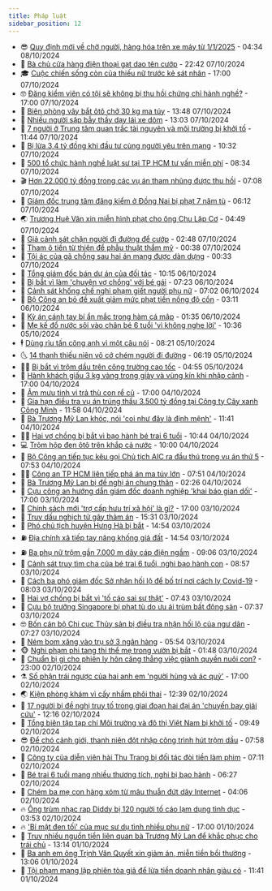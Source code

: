```yaml
---
title: Pháp luật
sidebar_position: 12
---
```


<!-- vnexpress-phap-luat:START -->
- 😎 [Quy định mới về chở người, hàng hóa trên xe máy từ 1/1/2025](https://vnexpress.net/quy-dinh-moi-ve-cho-nguoi-hang-hoa-tren-moto-xe-gan-may-tu-1-1-2025-4801066.html) - 04:34 08/10/2024
- 🥰 [Bà chủ cửa hàng điện thoại gạt dao tên cướp](https://video.vnexpress.net/ba-chu-cua-hang-dien-thoai-gat-dao-ten-cuop-4801223.html) - 22:42 07/10/2024
- 🎓 [Cuộc chiến sống còn của thiếu nữ trước kẻ sát nhân](https://vnexpress.net/cuoc-chien-song-con-cua-thieu-nu-truoc-ke-sat-nhan-4801282.html) - 17:00 07/10/2024
- 🤓 [Đăng kiểm viên có tội sẽ không bị thu hồi chứng chỉ hành nghề?](https://vnexpress.net/dang-kiem-vien-co-toi-se-khong-bi-thu-hoi-chung-chi-hanh-nghe-4801080.html) - 17:00 07/10/2024
- 🎊 [Biên phòng vây bắt ôtô chở 30 kg ma túy](https://vnexpress.net/bien-phong-vay-bat-oto-cho-30-kg-ma-tuy-4801332.html) - 13:48 07/10/2024
- 🙉 [Nhiều người sập bẫy thầy dạy lái xe dỏm](https://vnexpress.net/nhieu-nguoi-sap-bay-thay-day-lai-xe-dom-4801179.html) - 13:03 07/10/2024
- 🤡 [7 người ở Trung tâm quan trắc tài nguyên và môi trường bị khởi tố](https://vnexpress.net/7-nguoi-o-trung-tam-quan-trac-tai-nguyen-va-moi-truong-bi-khoi-to-4801312.html) - 11:44 07/10/2024
- 🗽 [Bị lừa 3,4 tỷ đồng khi đầu tư cùng người yêu trên mạng](https://vnexpress.net/bi-lua-3-4-ty-dong-khi-dau-tu-cung-nguoi-yeu-tren-mang-4801231.html) - 10:32 07/10/2024
- 🌋 [500 tổ chức hành nghề luật sư tại TP HCM tư vấn miễn phí](https://vnexpress.net/500-to-chuc-hanh-nghe-luat-su-tai-tp-hcm-tu-van-mien-phi-4801206.html) - 08:34 07/10/2024
- 🎬 [Hơn 22.000 tỷ đồng trong các vụ án tham nhũng được thu hồi](https://vnexpress.net/hon-22-000-ty-dong-trong-cac-vu-an-tham-nhung-duoc-thu-hoi-4801106.html) - 07:08 07/10/2024
- 💯 [Giám đốc trung tâm đăng kiểm ở Đồng Nai bị phạt 7 năm tù](https://vnexpress.net/giam-doc-trung-tam-dang-kiem-o-dong-nai-bi-phat-7-nam-tu-4801122.html) - 06:12 07/10/2024
- 🌏 [Trương Huệ Vân xin miễn hình phạt cho ông Chu Lập Cơ](https://vnexpress.net/truong-hue-van-xin-mien-hinh-phat-cho-ong-chu-lap-co-4801083.html) - 04:49 07/10/2024
- 🌊 [Giả cảnh sát chặn người đi đường để cướp](https://vnexpress.net/gia-canh-sat-chan-nguoi-di-duong-de-cuop-4800993.html) - 02:48 07/10/2024
- 💂 [Tham ô tiền từ thiện để phẫu thuật thẩm mỹ](https://vnexpress.net/tham-o-tien-tu-thien-de-phau-thuat-tham-my-4800878.html) - 00:38 07/10/2024
- 🎡 [Tội ác của gã chồng sau hai án mạng được dàn dựng](https://vnexpress.net/toi-ac-cua-ga-chong-sau-hai-an-mang-duoc-dan-dung-4800885.html) - 00:33 07/10/2024
- 🫶 [Tổng giám đốc bán dự án của đối tác](https://vnexpress.net/tong-giam-doc-ban-du-an-cua-doi-tac-4800846.html) - 10:15 06/10/2024
- 🐲 [Bị bắt vì làm &#39;chuyện vợ chồng&#39; với bé gái](https://vnexpress.net/bi-bat-vi-lam-chuyen-vo-chong-voi-be-gai-4800805.html) - 07:23 06/10/2024
- 🚀 [Cảnh sát khống chế nghi phạm giết người phụ nữ](https://vnexpress.net/canh-sat-khong-che-nghi-pham-giet-nguoi-phu-nu-4800814.html) - 07:02 06/10/2024
- 🎊 [Bộ Công an bỏ đề xuất giảm mức phạt tiền nồng độ cồn](https://vnexpress.net/bo-cong-an-bo-de-xuat-giam-muc-phat-tien-nong-do-con-4800760.html) - 03:11 06/10/2024
- 🤗 [Kỳ án cánh tay bí ẩn mắc trong hàm cá mập](https://vnexpress.net/ky-an-canh-tay-bi-an-mac-trong-ham-ca-map-4800191.html) - 01:35 06/10/2024
- 🗽 [Mẹ kế đổ nước sôi vào chân bé 6 tuổi &#39;vì không nghe lời&#39;](https://vnexpress.net/me-ke-do-nuoc-soi-vao-chan-be-6-tuoi-vi-khong-nghe-loi-4800636.html) - 10:36 05/10/2024
- 🕴 [Dùng rìu tấn công anh vì một câu nói](https://vnexpress.net/dung-riu-tan-cong-anh-vi-mot-cau-noi-4800597.html) - 08:21 05/10/2024
- 🌜 [14 thanh thiếu niên vô cớ chém người đi đường](https://vnexpress.net/14-thanh-thieu-nien-vo-co-chem-nguoi-di-duong-4800532.html) - 06:19 05/10/2024
- 🧑‍🏫 [Bị bắt vì trộm dầu trên công trường cao tốc](https://vnexpress.net/bi-bat-vi-trom-dau-tren-cong-truong-cao-toc-4800525.html) - 04:55 05/10/2024
- 🦩 [Hành khách giấu 3 kg vàng trong giày và vùng kín khi nhập cảnh](https://vnexpress.net/hanh-khach-giau-3-kg-vang-lau-trong-giay-va-vung-kin-khi-nhap-canh-4800426.html) - 17:00 04/10/2024
- 💼 [Âm mưu tinh vi trả thù con rể cũ](https://vnexpress.net/am-muu-tinh-vi-tra-thu-con-re-cu-4800373.html) - 17:00 04/10/2024
- 💫 [Gia hạn điều tra vụ án trúng thầu 3.500 tỷ đồng tại Công ty Cây xanh Công Minh](https://vnexpress.net/gia-han-dieu-tra-vu-an-trung-thau-3-500-ty-dong-tai-cong-ty-cay-xanh-cong-minh-4800386.html) - 11:58 04/10/2024
- 🦅 [Bà Trương Mỹ Lan khóc, nói &#39;coi như đây là định mệnh&#39;](https://vnexpress.net/ba-truong-my-lan-khoc-noi-coi-nhu-day-la-dinh-menh-4800371.html) - 11:41 04/10/2024
- 🧑‍💻 [Hai vợ chồng bị bắt vì bạo hành bé trai 6 tuổi](https://vnexpress.net/hai-vo-chong-bi-bat-vi-bao-hanh-be-trai-6-tuoi-4800374.html) - 10:44 04/10/2024
- 💻 [Trộm hộp đen ôtô trên khắp cả nước](https://vnexpress.net/trom-hop-den-oto-tren-khap-ca-nuoc-4800340.html) - 10:00 04/10/2024
- 🤠 [Bộ Công an tiếp tục kêu gọi Chủ tịch AIC ra đầu thú trong vụ án thứ 5](https://vnexpress.net/bo-cong-an-tiep-tuc-keu-goi-chu-tich-aic-ra-dau-thu-trong-vu-an-thu-5-4800260.html) - 07:53 04/10/2024
- 🧑‍🏫 [Công an TP HCM liên tiếp phá án ma túy lớn](https://vnexpress.net/cong-an-tp-hcm-lien-tiep-pha-an-ma-tuy-lon-4800224.html) - 07:51 04/10/2024
- 🌈 [Bà Trương Mỹ Lan bị đề nghị án chung thân](https://vnexpress.net/ba-truong-my-lan-bi-de-nghi-an-chung-than-4800094.html) - 02:26 04/10/2024
- 🌮 [Cựu công an hướng dẫn giám đốc doanh nghiệp &#39;khai báo gian dối&#39;](https://vnexpress.net/cuu-cong-an-huong-dan-giam-doc-doanh-nghiep-khai-bao-gian-doi-4799999.html) - 17:00 03/10/2024
- 🐲 [Chính sách mới &#39;trợ cấp hưu trí xã hội&#39; là gì?](https://vnexpress.net/chinh-sach-moi-tro-cap-huu-tri-xa-hoi-la-gi-4799318.html) - 17:00 03/10/2024
- 🧰 [Truy dấu nghịch tử gây thảm án](https://vnexpress.net/truy-dau-nghich-tu-gay-tham-an-de-che-day-cuoc-song-gia-doi-4799965.html) - 15:31 03/10/2024
- 💄 [Phó chủ tịch huyện Hưng Hà bị bắt](https://vnexpress.net/pho-chu-tich-huyen-hung-ha-bi-bat-4799991.html) - 14:54 03/10/2024
- ⛽️ [Địa chính xã tiếp tay nâng khống giá đất](https://vnexpress.net/dia-chinh-xa-tiep-tay-nang-khong-gia-dat-4799996.html) - 14:54 03/10/2024
- ⛽️ [Ba phụ nữ trộm gần 7.000 m dây cáp điện ngầm](https://vnexpress.net/ba-phu-nu-trom-gan-7-000-m-day-cap-dien-ngam-4799914.html) - 09:06 03/10/2024
- 💂 [Cảnh sát truy tìm cha của bé trai 6 tuổi, nghi bạo hành con](https://vnexpress.net/canh-sat-truy-tim-cha-cua-be-trai-6-tuoi-nghi-bao-hanh-con-4799881.html) - 08:57 03/10/2024
- 🤔 [Cách ba phó giám đốc Sở nhận hối lộ để bố trí nơi cách ly Covid-19](https://vnexpress.net/cach-ba-pho-giam-doc-so-nhan-hoi-lo-de-bo-tri-noi-cach-ly-covid-19-4799797.html) - 08:03 03/10/2024
- 🧐 [Hai vợ chồng bị bắt vì &#39;tố cáo sai sự thật&#39;](https://vnexpress.net/hai-vo-chong-bi-bat-vi-to-cao-sai-su-that-4799847.html) - 07:43 03/10/2024
- 🎃 [Cựu bộ trưởng Singapore bị phạt tù do ưu ái trùm bất động sản](https://vnexpress.net/cuu-bo-truong-singapore-bi-phat-tu-do-uu-ai-trum-bat-dong-san-4799809.html) - 07:37 03/10/2024
- 🤓 [Bốn cán bộ Chi cục Thủy sản bị điều tra nhận hối lộ của ngư dân](https://vnexpress.net/bon-can-bo-chi-cuc-thuy-san-bi-dieu-tra-nhan-hoi-lo-cua-ngu-dan-4799811.html) - 07:27 03/10/2024
- 💃 [Ném bom xăng vào trụ sở 3 ngân hàng](https://vnexpress.net/nem-bom-xang-vao-tru-so-3-ngan-hang-4799793.html) - 05:54 03/10/2024
- 🐵 [Nghi phạm phi tang thi thể mẹ trong vườn bị bắt](https://vnexpress.net/nghi-pham-phi-tang-thi-the-me-trong-vuon-bi-bat-4799613.html) - 01:48 03/10/2024
- 🤖 [Chuẩn bị gì cho phiên ly hôn căng thẳng việc giành quyền nuôi con?](https://vnexpress.net/chuan-bi-gi-cho-phien-ly-hon-cang-thang-viec-gianh-quyen-nuoi-con-4799365.html) - 23:00 02/10/2024
- ⚗️ [Số phận trái ngược của hai anh em &#39;người hùng và ác quỷ&#39;](https://vnexpress.net/so-phan-trai-nguoc-cua-hai-anh-em-nguoi-hung-va-ac-quy-4799516.html) - 17:00 02/10/2024
- 🌏 [Kiện phòng khám vì cấy nhầm phôi thai](https://vnexpress.net/kien-phong-kham-vi-cay-nham-phoi-thai-4799537.html) - 12:39 02/10/2024
- 🦆 [17 người bị đề nghị truy tố trong giai đoạn hai đại án &#39;chuyến bay giải cứu&#39;](https://vnexpress.net/17-nguoi-bi-de-nghi-truy-to-trong-giai-doan-2-dai-an-chuyen-bay-giai-cuu-4799325.html) - 12:16 02/10/2024
- 🐎 [Tổng biên tập tạp chí Môi trường và đô thị Việt Nam bị khởi tố](https://vnexpress.net/tong-bien-tap-tap-chi-moi-truong-va-do-thi-viet-nam-bi-khoi-to-4799493.html) - 09:49 02/10/2024
- 😎 [Để chó cảnh giới, thanh niên đột nhập công trình hút trộm dầu](https://vnexpress.net/de-cho-canh-gioi-thanh-nien-dot-nhap-cong-trinh-hut-trom-dau-4799412.html) - 07:58 02/10/2024
- 💪 [Công ty của diễn viên hài Thu Trang bị đối tác đòi tiền làm phim](https://vnexpress.net/cong-ty-cua-dien-vien-hai-thu-trang-bi-doi-tac-doi-tien-lam-phim-4799371.html) - 07:11 02/10/2024
- 🤡 [Bé trai 6 tuổi mang nhiều thương tích, nghi bị bạo hành](https://vnexpress.net/be-trai-6-tuoi-mang-nhieu-thuong-tich-nghi-bi-bao-hanh-4799368.html) - 06:27 02/10/2024
- 🌁 [Chém ba mẹ con hàng xóm từ mâu thuẫn đứt dây Internet](https://vnexpress.net/chem-ba-me-con-hang-xom-tu-mau-thuan-dut-day-internet-4799292.html) - 04:06 02/10/2024
- 🔥 [Ông trùm nhạc rap Diddy bị 120 người tố cáo lạm dụng tình dục](https://vnexpress.net/ong-trum-nhac-rap-diddy-bi-120-nguoi-to-cao-lam-dung-tinh-duc-4799293.html) - 03:53 02/10/2024
- 🔥 [&#39;Bí mật đen tối&#39; của mục sư dụ tình nhiều phụ nữ](https://vnexpress.net/mat-that-cua-muc-su-du-tinh-nhieu-phu-nu-4798731.html) - 17:00 01/10/2024
- 👺 [Truy nhiều nguồn tiền liên quan bà Trương Mỹ Lan để khắc phục cho trái chủ](https://vnexpress.net/truy-nhieu-nguon-tien-lien-quan-ba-truong-my-lan-de-khac-phuc-cho-trai-chu-4799121.html) - 13:14 01/10/2024
- 🎊 [Ba anh em ông Trịnh Văn Quyết xin giảm án, miễn tiền bồi thường](https://vnexpress.net/ba-anh-em-ong-trinh-van-quyet-xin-giam-an-mien-tien-boi-thuong-4799109.html) - 13:06 01/10/2024
- 🎊 [Tội phạm mạng lập phiên tòa giả để lừa tiền doanh nhân giàu có](https://vnexpress.net/toi-pham-mang-lap-phien-toa-gia-de-lua-tien-doanh-nhan-giau-co-4799071.html) - 11:41 01/10/2024<!-- vnexpress-phap-luat:END -->
